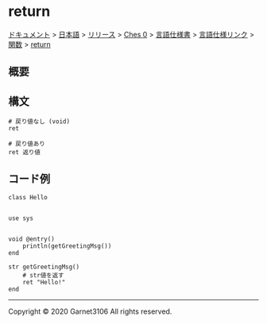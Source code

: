 # return

[ドキュメント](../../../../../../../index.md) > [日本語](../../../../../../index.md) > [リリース](../../../../../index.md) > [Ches 0](../../../../index.md) > [言語仕様書](../../../index.md) > [言語仕様リンク](../../index.md) > [関数](../index.md) > [return](./index.md)

## 概要

## 構文

```
# 戻り値なし (void)
ret

# 戻り値あり
ret 返り値
```

## コード例

```
class Hello


use sys


void @entry()
    println(getGreetingMsg())
end

str getGreetingMsg()
    # str値を返す
    ret "Hello!"
end
```

---

Copyright © 2020 Garnet3106 All rights reserved.

